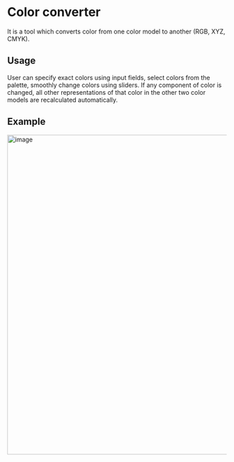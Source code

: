 # Color converter

It is a tool which converts color from one color model to another (RGB, XYZ, CMYK).


## Usage
User can specify exact colors using input fields, select colors from the palette, smoothly change colors using sliders. If any component of color is changed, all other representations of that
color in the other two color models are recalculated automatically.

## Example
<img width="734" alt="image" src="https://user-images.githubusercontent.com/79750202/219853417-fb2e572c-2923-45b1-b5a9-c015555a13fc.png">
